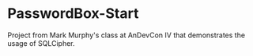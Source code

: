 PasswordBox-Start
==========

Project from Mark Murphy's class at AnDevCon IV that demonstrates the usage of SQLCipher.
